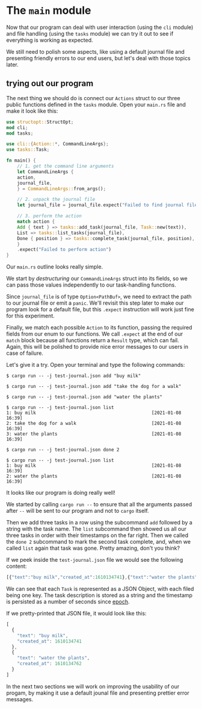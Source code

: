 # The `main` module

Now that our program can deal with user interaction (using the `cli` module) and file handling
(using the `tasks` module) we can try it out to see if everything is working as expected.

We still need to polish some aspects, like using a default journal file and presenting friendly
errors to our end users, but let's deal with those topics later.

## trying out our program

The next thing we should do is connect our `Actions` struct to our three public functions defined in
the `tasks` module. Open your `main.rs` file and make it look like this:

```rust
use structopt::StructOpt;
mod cli;
mod tasks;

use cli::{Action::*, CommandLineArgs};
use tasks::Task;

fn main() {
    // 1. get the command line arguments
    let CommandLineArgs {
	action,
	journal_file,
    } = CommandLineArgs::from_args();

    // 2. unpack the journal file
    let journal_file = journal_file.expect("Failed to find journal file");

    // 3. perform the action
    match action {
	Add { text } => tasks::add_task(journal_file, Task::new(text)),
	List => tasks::list_tasks(journal_file),
	Done { position } => tasks::complete_task(journal_file, position),
    }
    .expect("Failed to perform action")
}

```

Our `main.rs` outline looks really simple.

We start by *destructuring* our `CommandLineArgs` struct into its fields, so we can pass those
values independently to our task-handling functions.

Since `journal_file` is of type `Option<PathBuf>`, we need to extract the path to our journal file
or emit a `panic`. We'll revisit this step later to make our program look for a default file, but
this `.expect` instruction will work just fine for this experiment.

Finally, we match each possible `Action` to its function, passing the required fields from our enum
to our functions. We call `.expect` at the end of our `match` block because all functions return a
`Result` type, which can fail. Again, this will be polished to provide nice error messages to our
users in case of failure.

Let's give it a try. Open your terminal and type the following commands:

```
$ cargo run -- -j test-journal.json add "buy milk"

$ cargo run -- -j test-journal.json add "take the dog for a walk"

$ cargo run -- -j test-journal.json add "water the plants"

$ cargo run -- -j test-journal.json list
1: buy milk                                           [2021-01-08 16:39]
2: take the dog for a walk                            [2021-01-08 16:39]
3: water the plants                                   [2021-01-08 16:39]

$ cargo run -- -j test-journal.json done 2

$ cargo run -- -j test-journal.json list
1: buy milk                                           [2021-01-08 16:39]
2: water the plants                                   [2021-01-08 16:39]
```

It looks like our program is doing really well!

We started by calling `cargo run --` to ensure that all the arguments passed after `--` will be sent
to our program and not to `cargo` itself.

Then we add three tasks in a row using the subcommand `add` followed by a string with the task name.
The `list` subcommand then showed us all our three tasks in order with their timestamps on the far
right. Then we called the `done 2` subcommand to mark the second task complete, and, when we called
`list` again that task was gone. Pretty amazing, don't you think?

If we peek inside the `test-journal.json` file we would see the following content:

```js
[{"text":"buy milk","created_at":1610134741},{"text":"water the plants","created_at":1610134762}]
```

We can see that each `Task` is represented as a JSON Object, with each filed being one key. The task
description is stored as a string and the timestamp is persisted as a number of seconds since
[epoch](https://en.wikipedia.org/wiki/Epoch_(computing)).

If we pretty-printed that JSON file, it would look like this:

```js
[
  {
    "text": "buy milk",
    "created_at": 1610134741
  },
  {
    "text": "water the plants",
    "created_at": 1610134762
  }
]
```

In the next two sections we will work on improving the usability of our progam, by making it use a
default jounal file and presenting prettier error messages.

